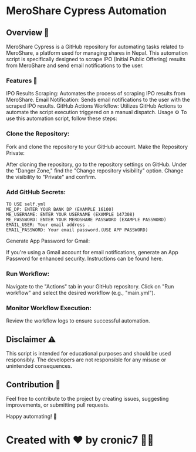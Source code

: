 
# MeroShare Cypress Automation
## Overview 🤖
MeroShare Cypress is a GitHub repository for automating tasks related to MeroShare, a platform used for managing shares in Nepal. This automation script is specifically designed to scrape IPO (Initial Public Offering) results from MeroShare and send email notifications to the user.

### Features 🚀
IPO Results Scraping: Automates the process of scraping IPO results from MeroShare.
Email Notification: Sends email notifications to the user with the scraped IPO results.
GitHub Actions Workflow: Utilizes GitHub Actions to automate the script execution triggered on a manual dispatch.
Usage ⚙️
To use this automation script, follow these steps:

### Clone the Repository:

Fork and clone the repository to your GitHub account.
Make the Repository Private:

After cloning the repository, go to the repository settings on GitHub.
Under the "Danger Zone," find the "Change repository visibility" option.
Change the visibility to "Private" and confirm.

### Add GitHub Secrets:


    TO USE self.yml
    ME_DP: ENTER YOUR BANK DP (EXAMPLE 16100)
    ME_USERNAME: ENTER YOUR USERNAME (EXAMPLE 147308)
    ME_PASSWORD: ENTER YOUR MEROSHARE PASSWORD (EXAMPLE PASSWORD)
    EMAIL_USER: Your email address .
    EMAIL_PASSWORD: Your email password.(USE APP PASSWORD)



Generate App Password for Gmail:

If you're using a Gmail account for email notifications, generate an App Password for enhanced security. Instructions can be found here.

### Run Workflow:

Navigate to the "Actions" tab in your GitHub repository.
Click on "Run workflow" and select the desired workflow (e.g., "main.yml").
### Monitor Workflow Execution:

Review the workflow logs to ensure successful automation.
## Disclaimer ⚠️
This script is intended for educational purposes and should be used responsibly. The developers are not responsible for any misuse or unintended consequences.

## Contribution 🤝
Feel free to contribute to the project by creating issues, suggesting improvements, or submitting pull requests.

Happy automating! 🎉
# Created with ❤ by cronic7 🤖🚀
